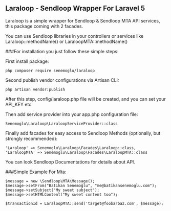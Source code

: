 ## Laraloop - Sendloop Wrapper For Laravel 5 ##
Laraloop is a simple wrapper for Sendloop & Sendloop MTA API services, this package coming with 2 facades.

You can use Sendloop libraries in your controllers or services like Laraloop::methodName() or LaraloopMTA::methodName()

###For installation you just follow these simple steps:

First install package:

    php composer require senemoglu/laraloop

Second publish vendor configurations via Artisan CLI:

    php artisan vendor:publish
    
After this step, config/laraloop.php file will be created, and you can set your API_KEY etc.

Then add service provider into your app.php configuration file:

    Senemoglu\Laraloop\LaraloopServiceProvider::class

Finally add facades for easy access to Sendloop Methods (optionally, but strongly recommended):

    'Laraloop' => Senemoglu\Laraloop\Facades\Laraloop::class,
    'LaraloopMTA' => Senemoglu\Laraloop\Facades\LaraloopMTA::class

You can look Sendloop Documentations for details about API.

###Simple Example For Mta:

    $message = new \Sendloop\MTA\Message();
    $message->setFrom("Batıkan Senemoğlu", "me@batikansenemoglu.com");
    $message->setSubject("My sweet subject");
    $message->setHTMLContent("My sweet content too");
    
    $transactionId = LaraloopMTA::send('target@foobarbaz.com', $message);
